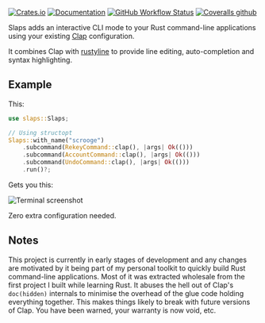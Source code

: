 [![Crates.io](https://img.shields.io/crates/v/slaps)](https://crates.io/crates/slaps)
[![Documentation](https://docs.rs/slaps/badge.svg)](https://docs.rs/slaps)
[![GitHub Workflow Status](https://img.shields.io/github/workflow/status/tjg1/slaps/Continuous%20integration)](https://github.com/tjg1/slaps/actions?query=workflow%3A%22Continuous+integration%22)
[![Coveralls github](https://img.shields.io/coveralls/github/tjg1/slaps)](https://coveralls.io/github/tjg1/slaps)

Slaps adds an interactive CLI mode to your Rust command-line applications 
using your existing [Clap](https://github.com/clap-rs/clap) configuration.

It combines Clap with [rustyline](https://github.com/kkawakam/rustyline) to provide line editing, 
auto-completion and syntax highlighting.

Example
-------

This:

```rust
use slaps::Slaps;

// Using structopt
Slaps::with_name("scrooge")
    .subcommand(RekeyCommand::clap(), |args| Ok(()))
    .subcommand(AccountCommand::clap(), |args| Ok(()))
    .subcommand(UndoCommand::clap(), |args| Ok(()))
    .run()?;
```

Gets you this:

![Terminal screenshot](https://files.catbox.moe/h6o7rk.png)

Zero extra configuration needed.

Notes
-----

This project is currently in early stages of development and any changes are motivated by it being part of my personal 
toolkit to quickly build Rust command-line applications.
Most of it was extracted wholesale from the first project I built while learning Rust.
It abuses the hell out of Clap's `doc(hidden)` internals to minimise the overhead of the glue code holding everything 
together.
This makes things likely to break with future versions of Clap.
You have been warned, your warranty is now void, etc.
